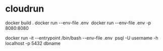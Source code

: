 # cloudrun

docker build .
docker run --env-file .env <image>
docker run --env-file .env -p 8080:8080 <image>

docker run -it --entrypoint /bin/bash --env-file .env <image>
psql -U username -h localhost -p 5432 dbname
